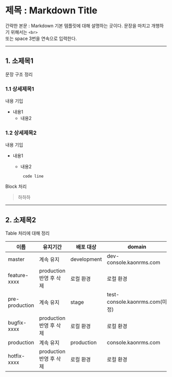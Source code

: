 제목 : Markdown Title
===============================================================
간략한 본문 : Markdown 기본 템플릿에 대해 설명하는 곳이다.
문장을 마치고 개행하기 위해서는 `<br>` <br> 또는 space 3번을 연속으로 입력한다.   


---------------------------------------------------------------
## 1. 소제목1
문장 구조 정리

### 1.1 상세제목1
내용 기입
* 내용1
    * 내용2

### 1.2 상세제목2
내용 기입
* 내용1    
    * 내용2

        ``` code line```


Block 처리
> 하하하


---------------------------------------------------------------
## 2. 소제목2 
Table 처리에 대해 정리

| 이름 | 유지기간 |  배포 대상 | domain |
|---|---|---|---|
| master | 계속 유지 |  development | dev-console.kaonrms.com |
| feature-xxxx | production 반영 후 삭제 | 로컬 환경 | 로컬 환경 |
| pre-production | 계속 유지 | stage | test-console.kaonrms.com(미정) |
| bugfix-xxxx | production 반영 후 삭제 | 로컬 환경 | 로컬 환경 |
| production | 계속 유지 | production | console.kaonrms.com|
| hotfix-xxxx | production 반영 후 삭제 | 로컬 환경 | 로컬 환경 |